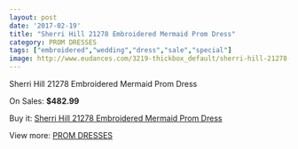 ```yaml
---
layout: post
date: '2017-02-19'
title: "Sherri Hill 21278 Embroidered Mermaid Prom Dress"
category: PROM DRESSES
tags: ["embroidered","wedding","dress","sale","special"]
image: http://www.eudances.com/3219-thickbox_default/sherri-hill-21278-embroidered-mermaid-prom-dress.jpg
---
```

Sherri Hill 21278 Embroidered Mermaid Prom Dress

On Sales: **$482.99**
<a href="https://www.eudances.com/en/prom-dresses/1104-sherri-hill-21278-embroidered-mermaid-prom-dress.html"><amp-img layout="responsive" width="600" height="600" src="//www.eudances.com/3219-thickbox_default/sherri-hill-21278-embroidered-mermaid-prom-dress.jpg" alt="Sherri Hill 21278 Embroidered Mermaid Prom Dress 0" /></a>

Buy it: [Sherri Hill 21278 Embroidered Mermaid Prom Dress](https://www.eudances.com/en/prom-dresses/1104-sherri-hill-21278-embroidered-mermaid-prom-dress.html "Sherri Hill 21278 Embroidered Mermaid Prom Dress")

View more: [PROM DRESSES](https://www.eudances.com/en/13-prom-dresses "PROM DRESSES")